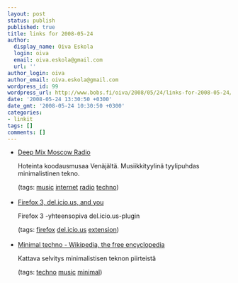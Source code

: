 ```yaml
---
layout: post
status: publish
published: true
title: links for 2008-05-24
author:
  display_name: Oiva Eskola
  login: oiva
  email: oiva.eskola@gmail.com
  url: ''
author_login: oiva
author_email: oiva.eskola@gmail.com
wordpress_id: 99
wordpress_url: http://www.bobs.fi/oiva/2008/05/24/links-for-2008-05-24/
date: '2008-05-24 13:30:50 +0300'
date_gmt: '2008-05-24 10:30:50 +0300'
categories:
- linkit
tags: []
comments: []
---
```

<ul class="delicious">
<li>
<div class="delicious-link"><a href="http://deepmix.eu/">Deep Mix Moscow Radio</a></div></p>
<div class="delicious-extended">Hoteinta koodausmusaa Venäjältä. Musiikkityylinä tyylipuhdas minimalistinen tekno.</div></p>
<div class="delicious-tags">(tags: <a href="http://del.icio.us/oiva/music">music</a> <a href="http://del.icio.us/oiva/internet">internet</a> <a href="http://del.icio.us/oiva/radio">radio</a> <a href="http://del.icio.us/oiva/techno">techno</a>)</div><br />
	</li>
<li>
<div class="delicious-link"><a href="http://blog.delicious.com/blog/2008/04/firefox-3-delicious-and-you.html">Firefox 3, del.icio.us, and you</a></div></p>
<div class="delicious-extended">Firefox 3 -yhteensopiva del.icio.us-plugin</div></p>
<div class="delicious-tags">(tags: <a href="http://del.icio.us/oiva/firefox">firefox</a> <a href="http://del.icio.us/oiva/del.icio.us">del.icio.us</a> <a href="http://del.icio.us/oiva/extension">extension</a>)</div><br />
	</li>
<li>
<div class="delicious-link"><a href="http://en.wikipedia.org/wiki/Minimal_techno">Minimal techno - Wikipedia, the free encyclopedia</a></div></p>
<div class="delicious-extended">Kattava selvitys minimalistisen teknon piirteistä</div></p>
<div class="delicious-tags">(tags: <a href="http://del.icio.us/oiva/techno">techno</a> <a href="http://del.icio.us/oiva/music">music</a> <a href="http://del.icio.us/oiva/minimal">minimal</a>)</div><br />
	</li>
</ul>
